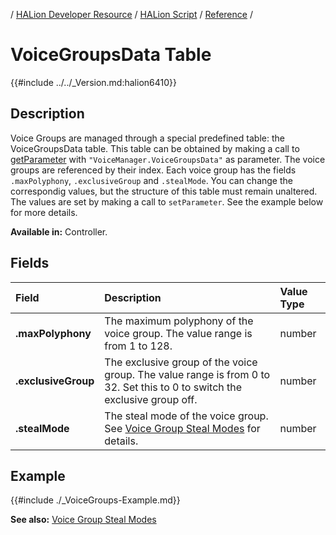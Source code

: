 / [HALion Developer Resource](../../HALion-Developer-Resource.md) / [HALion Script](./HALion-Script.md) / [Reference](./Reference.md) /

# VoiceGroupsData Table

{{#include ../../_Version.md:halion6410}}

## Description

Voice Groups are managed through a special predefined table: the VoiceGroupsData table. This table can be obtained by making a call to [getParameter](./getParameter.md) with ``"VoiceManager.VoiceGroupsData"`` as parameter. The voice groups are referenced by their index. Each voice group has the fields ``.maxPolyphony``, ``.exclusiveGroup`` and ``.stealMode``. You can change the correspondig values, but the structure of this table must remain unaltered. The values are set by making a call to ``setParameter``. See the example below for more details.

**Available in:** Controller.

## Fields

|Field|Description|Value Type|
|:-|:-|:-|
|**.maxPolyphony**|The maximum polyphony of the voice group. The value range is from 1 to 128.|number|
|**.exclusiveGroup**|The exclusive group of the voice group. The value range is from 0 to 32. Set this to 0 to switch the exclusive group off.|number|
|**.stealMode**|The steal mode of the voice group. See [Voice Group Steal Modes](./Voice-Group-Steal-Modes.md) for details.|number|

## Example

{{#include ./_VoiceGroups-Example.md}}

**See also:** [Voice Group Steal Modes](./Voice-Group-Steal-Modes.md)
